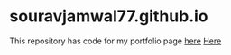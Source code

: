 # souravjamwal77.github.io
This repository has code for my portfolio page [here](https://souravjamwal77.github.io/)
<a href="https://souravjamwal77.github.io/" target="_blank">Here</a>
